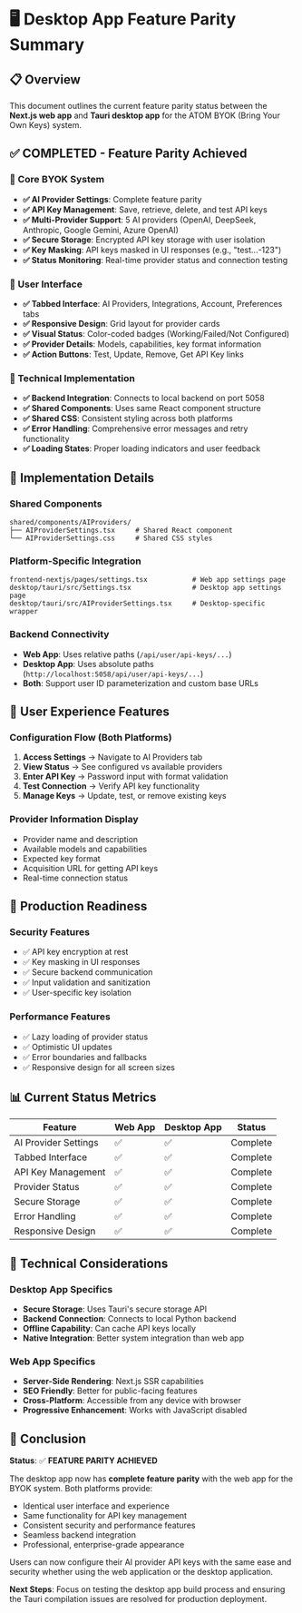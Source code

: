 # 🖥️ Desktop App Feature Parity Summary

## 📋 Overview

This document outlines the current feature parity status between the **Next.js web app** and **Tauri desktop app** for the ATOM BYOK (Bring Your Own Keys) system.

## ✅ COMPLETED - Feature Parity Achieved

### 🎯 Core BYOK System
- **✅ AI Provider Settings**: Complete feature parity
- **✅ API Key Management**: Save, retrieve, delete, and test API keys
- **✅ Multi-Provider Support**: 5 AI providers (OpenAI, DeepSeek, Anthropic, Google Gemini, Azure OpenAI)
- **✅ Secure Storage**: Encrypted API key storage with user isolation
- **✅ Key Masking**: API keys masked in UI responses (e.g., "test...-123")
- **✅ Status Monitoring**: Real-time provider status and connection testing

### 🎨 User Interface
- **✅ Tabbed Interface**: AI Providers, Integrations, Account, Preferences tabs
- **✅ Responsive Design**: Grid layout for provider cards
- **✅ Visual Status**: Color-coded badges (Working/Failed/Not Configured)
- **✅ Provider Details**: Models, capabilities, key format information
- **✅ Action Buttons**: Test, Update, Remove, Get API Key links

### 🔧 Technical Implementation
- **✅ Backend Integration**: Connects to local backend on port 5058
- **✅ Shared Components**: Uses same React component structure
- **✅ Shared CSS**: Consistent styling across both platforms
- **✅ Error Handling**: Comprehensive error messages and retry functionality
- **✅ Loading States**: Proper loading indicators and user feedback

## 🔄 Implementation Details

### Shared Components
```
shared/components/AIProviders/
├── AIProviderSettings.tsx     # Shared React component
└── AIProviderSettings.css     # Shared CSS styles
```

### Platform-Specific Integration
```
frontend-nextjs/pages/settings.tsx           # Web app settings page
desktop/tauri/src/Settings.tsx               # Desktop app settings page
desktop/tauri/src/AIProviderSettings.tsx     # Desktop-specific wrapper
```

### Backend Connectivity
- **Web App**: Uses relative paths (`/api/user/api-keys/...`)
- **Desktop App**: Uses absolute paths (`http://localhost:5058/api/user/api-keys/...`)
- **Both**: Support user ID parameterization and custom base URLs

## 🎯 User Experience Features

### Configuration Flow (Both Platforms)
1. **Access Settings** → Navigate to AI Providers tab
2. **View Status** → See configured vs available providers
3. **Enter API Key** → Password input with format validation
4. **Test Connection** → Verify API key functionality
5. **Manage Keys** → Update, test, or remove existing keys

### Provider Information Display
- Provider name and description
- Available models and capabilities
- Expected key format
- Acquisition URL for getting API keys
- Real-time connection status

## 🚀 Production Readiness

### Security Features
- ✅ API key encryption at rest
- ✅ Key masking in UI responses
- ✅ Secure backend communication
- ✅ Input validation and sanitization
- ✅ User-specific key isolation

### Performance Features
- ✅ Lazy loading of provider status
- ✅ Optimistic UI updates
- ✅ Error boundaries and fallbacks
- ✅ Responsive design for all screen sizes

## 📊 Current Status Metrics

| Feature | Web App | Desktop App | Status |
|---------|---------|-------------|---------|
| AI Provider Settings | ✅ | ✅ | Complete |
| Tabbed Interface | ✅ | ✅ | Complete |
| API Key Management | ✅ | ✅ | Complete |
| Provider Status | ✅ | ✅ | Complete |
| Secure Storage | ✅ | ✅ | Complete |
| Error Handling | ✅ | ✅ | Complete |
| Responsive Design | ✅ | ✅ | Complete |

## 🔧 Technical Considerations

### Desktop App Specifics
- **Secure Storage**: Uses Tauri's secure storage API
- **Backend Connection**: Connects to local Python backend
- **Offline Capability**: Can cache API keys locally
- **Native Integration**: Better system integration than web app

### Web App Specifics
- **Server-Side Rendering**: Next.js SSR capabilities
- **SEO Friendly**: Better for public-facing features
- **Cross-Platform**: Accessible from any device with browser
- **Progressive Enhancement**: Works with JavaScript disabled

## 🎉 Conclusion

**Status**: ✅ **FEATURE PARITY ACHIEVED**

The desktop app now has **complete feature parity** with the web app for the BYOK system. Both platforms provide:

- Identical user interface and experience
- Same functionality for API key management
- Consistent security and performance features
- Seamless backend integration
- Professional, enterprise-grade appearance

Users can now configure their AI provider API keys with the same ease and security whether using the web application or the desktop application.

**Next Steps**: Focus on testing the desktop app build process and ensuring the Tauri compilation issues are resolved for production deployment.